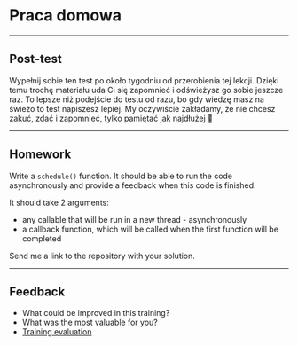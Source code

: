 <!-- .slide: data-background="#111111" -->

# Praca domowa

___

## Post-test

Wypełnij sobie ten test po około tygodniu od przerobienia tej lekcji. Dzięki temu trochę materiału uda Ci się zapomnieć i odświeżysz go sobie jeszcze raz. To lepsze niż podejście do testu od razu, bo gdy wiedzę masz na świeżo to test napiszesz lepiej.
My oczywiście zakładamy, że nie chcesz zakuć, zdać i zapomnieć, tylko pamiętać jak najdłużej 🙂

___

## Homework

Write a `schedule()` function. It should be able to run the code asynchronously and provide a feedback when this code is finished.

It should take 2 arguments:

* any callable that will be run in a new thread - asynchronously
* a callback function, which will be called when the first function will be completed

Send me a link to the repository with your solution.

___

## Feedback

* What could be improved in this training?
* What was the most valuable for you?
* [Training evaluation](https://forms.gle/qEZFvYKdgbxkyxYj7)
